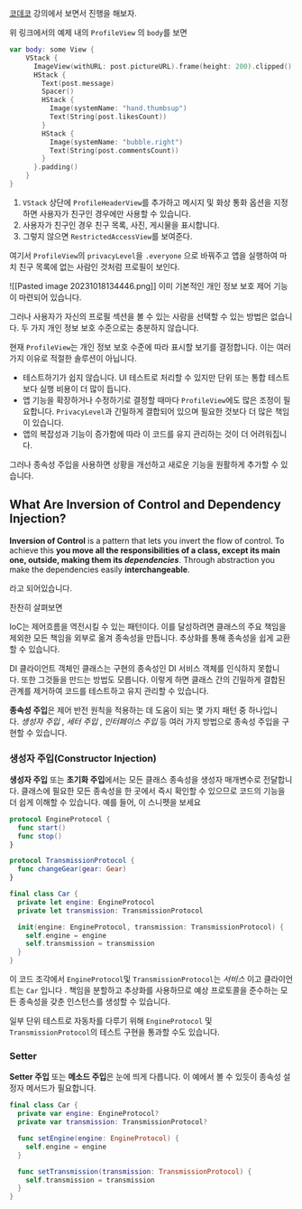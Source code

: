 [코데코](https://www.kodeco.com/14223279-dependency-injection-tutorial-for-ios-getting-started) 강의에서 보면서 진행을 해보자.

위 링크에서의 예제 내의 `ProfileView` 의 `body`를 보면 
```swift
var body: some View {
    VStack {
      ImageView(withURL: post.pictureURL).frame(height: 200).clipped()
      HStack {
        Text(post.message)
        Spacer()
        HStack {
          Image(systemName: "hand.thumbsup")
          Text(String(post.likesCount))
        }
        HStack {
          Image(systemName: "bubble.right")
          Text(String(post.commentsCount))
        }
      }.padding()
    }
}
  ```

1. `VStack` 상단에 `ProfileHeaderView`를 추가하고 메시지 및 화상 통화 옵션을 지정하면 사용자가 친구인 경우에만 사용할 수 있습니다.
2. 사용자가 친구인 경우 친구 목록, 사진, 게시물을 표시합니다.
3. 그렇지 않으면 `RestrictedAccessView`를 보여준다.

여기서 `ProfileView`의 `privacyLevel`을 `.everyone` 으로 바꿔주고 앱을 실행하여 마치 친구 목록에 없는 사람인 것처럼 프로필이 보인다.

![[Pasted image 20231018134446.png]]
이미 기본적인 개인 정보 보호 제어 기능이 마련되어 있습니다. 

그러나 사용자가 자신의 프로필 섹션을 볼 수 있는 사람을 선택할 수 있는 방법은 없습니다. 두 가지 개인 정보 보호 수준으로는 충분하지 않습니다.

현재 `ProfileView`는 개인 정보 보호 수준에 따라 표시할 보기를 결정합니다. 이는 여러 가지 이유로 적절한 솔루션이 아닙니다.
- 테스트하기가 쉽지 않습니다. UI 테스트로 처리할 수 있지만 단위 또는 통합 테스트보다 실행 비용이 더 많이 듭니다.
- 앱 기능을 확장하거나 수정하기로 결정할 때마다 `ProfileView`에도 많은 조정이 필요합니다. `PrivacyLevel`과 긴밀하게 결합되어 있으며 필요한 것보다 더 많은 책임이 있습니다.
- 앱의 복잡성과 기능이 증가함에 따라 이 코드를 유지 관리하는 것이 더 어려워집니다.

그러나 종속성 주입을 사용하면 상황을 개선하고 새로운 기능을 원활하게 추가할 수 있습니다.

## What Are Inversion of Control and Dependency Injection?
**Inversion of Control** is a pattern that lets you invert the flow of control. To achieve this **you move all the responsibilities of a class, except its main one, outside, making them its _dependencies_**. Through abstraction you make the dependencies easily **interchangeable**.

라고 되어있습니다.

찬찬히 살펴보면

IoC는 제어흐름을 역전시킬 수 있는 패턴이다. 이를 달성하려면 클래스의 주요 책임을 제외한 모든 책임을 외부로 옮겨 종속성을 만듭니다. 추상화를 통해 종속성을 쉽게 교환할 수 있습니다.

DI 클라이언트 객체인 클래스는 구현의 종속성인 DI 서비스 객체를 인식하지 못합니다. 또한 그것들을 만드는 방법도 모릅니다. 이렇게 하면 클래스 간의 긴밀하게 결합된 관계를 제거하여 코드를 테스트하고 유지 관리할 수 있습니다.

**종속성 주입**은 제어 반전 원칙을 적용하는 데 도움이 되는 몇 가지 패턴 중 하나입니다. _생성자 주입_ , _세터 주입_ , _인터페이스 주입_ 등 여러 가지 방법으로 종속성 주입을 구현할 수 있습니다.
### 생성자 주입(Constructor Injection)
**생성자 주입** 또는 **초기화 주입**에서는 모든 클래스 종속성을 생성자 매개변수로 전달합니다. 클래스에 필요한 모든 종속성을 한 곳에서 즉시 확인할 수 있으므로 코드의 기능을 더 쉽게 이해할 수 있습니다. 예를 들어, 이 스니펫을 보세요

```swift
protocol EngineProtocol {
  func start()
  func stop()
}

protocol TransmissionProtocol {
  func changeGear(gear: Gear)
}

final class Car {
  private let engine: EngineProtocol
  private let transmission: TransmissionProtocol

  init(engine: EngineProtocol, transmission: TransmissionProtocol) {
    self.engine = engine
    self.transmission = transmission
  }
}
```

이 코드 조각에서 `EngineProtocol`및 `TransmissionProtocol`는 _서비스_ 이고 클라이언트는 `Car` 입니다 . 책임을 분할하고 추상화를 사용하므로 예상 프로토콜을 준수하는 모든 종속성을 갖춘 인스턴스를 생성할 수 있습니다.

일부 단위 테스트로 자동차를 다루기 위해 `EngineProtocol` 및 `TransmissionProtocol`의 테스트 구현을 통과할 수도 있습니다.
### Setter 
**Setter 주입** 또는 **메소드 주입**은 눈에 띄게 다릅니다. 이 예에서 볼 수 있듯이 종속성 설정자 메서드가 필요합니다.
```swift
final class Car {
  private var engine: EngineProtocol?
  private var transmission: TransmissionProtocol?

  func setEngine(engine: EngineProtocol) {
    self.engine = engine
  }

  func setTransmission(transmission: TransmissionProtocol) {
    self.transmission = transmission
  }
}
```